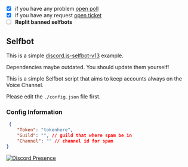 - [x] if you have any problem [open poll](https://github.com/sivvv0/acc-vc-selfbot/issues/new) 
- [x] if you have any request [open ticket](https://github.com/sivvv0/acc-vc-selfbot/issues/new)
- [ ] **Replit banned selfbots**

## Selfbot

This is a simple [discord.js-selfbot-v13](https://www.npmjs.com/package/discord.js-selfbot-v13) example.



Dependencies maybe outdated. You should update them yourself!

This is a simple Selfbot script that aims to keep accounts always on the Voice Channel.

Please edit the `./config.json` file first.

### Config Information

```json
 {
    "Token": "tokenhere",
    "Guild": "", // guild that where spam be in
    "Channel": "" // channel id for spam
}
```

[![Discord Presence](https://lanyard.cnrad.dev/api/547776045000949770)](https://discord.com/users/547776045000949770)

